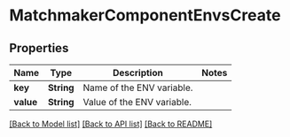 # MatchmakerComponentEnvsCreate

## Properties

Name | Type | Description | Notes
------------ | ------------- | ------------- | -------------
**key** | **String** | Name of the ENV variable. | 
**value** | **String** | Value of the ENV variable. | 

[[Back to Model list]](../README.md#documentation-for-models) [[Back to API list]](../README.md#documentation-for-api-endpoints) [[Back to README]](../README.md)


